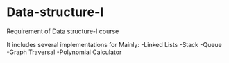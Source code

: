 # Data-structure-I
Requirement of Data structure-I course

It includes several implementations for Mainly:
-Linked Lists
-Stack
-Queue
-Graph Traversal
-Polynomial Calculator